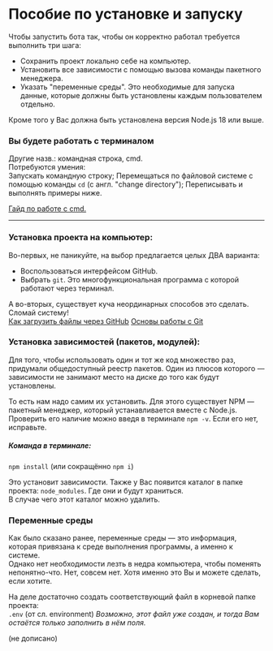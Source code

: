 # Пособие по установке и запуску
Чтобы запустить бота так, чтобы он корректно работал требуется выполнить три шага:  
- Сохранить проект локально себе на компьютер.  
- Установить все зависимости с помощью вызова команды пакетного менеджера.  
- Указать "переменные среды". Это необходимые для запуска данные, которые должны быть установлены каждым пользователем отдельно.
  
Кроме того у Вас должна быть установлена версия Node.js 18 или выше.  
  
### Вы будете работать с терминалом  
Другие назв.: командная строка, cmd.  
Потребуются умения:  
Запускать командную строку; Перемещаться по файловой системе с помощью команды `cd` (с англ. "change directory"); Переписывать и выполнять примеры ниже.  
   
[Гайд по работе с cmd.](https://gist.github.com/codedokode/10539568)  
***  
  
### Установка проекта на компьютер:
Во-первых, не паникуйте, на выбор предлагается целых ДВА варианта:  
- Воспользоваться интерфейсом GitHub.  
- Выбрать `git`. Это многофункциональная программа с которой работают через терминал.  

А во-вторых, существует куча неординарных способов это сделать. Сломай систему!   
[Как загрузить файлы через GitHub](https://www.google.com/search?q=how+to+download+zip+from+github&oq=how+to+download+zip+)
[Основы работы с Git](https://www.google.com/search?q=%D0%BE%D1%81%D0%BD%D0%BE%D0%B2%D1%8B+%D1%80%D0%B0%D0%B1%D0%BE%D1%82%D1%8B+%D1%81+git)

### Установка зависимостей (пакетов, модулей):
Для того, чтобы использовать один и тот же код множество раз, придумали общедоступный реестр пакетов. Один из плюсов которого — зависимости не занимают место на диске до того как будут установлены.  
   
То есть нам надо самим их установить. Для этого существует NPM — пакетный менеджер, который устанавливается вместе с Node.js.  
Проверить его наличие можно введя в терминале `npm -v`. Если его нет, исправьте.  
##### **Команда в терминале:**  
`npm install` (или сокращённо `npm i`)  
  
Это установит зависимости. Также у Вас появится каталог в папке проекта: `node_modules`. Где они и будут храниться.  
В случае чего этот каталог можно удалить.  

### Переменные среды
Как было сказано ранее, переменные среды — это информация, которая привязана к среде выполнения программы, а именно к системе.  
Однако нет необходимости лезть в недра компьютера, чтобы поменять непонятно-что. Нет, совсем нет. Хотя именно это Вы и можете сделать, если хотите.  
  
На деле достаточно создать соответствующий файл в корневой папке проекта:  
`.env` (от сл. environment)
_Возможно, этот файл уже создан, и тогда Вам остаётся только заполнить в нём поля._

(не дописано)
 
 
